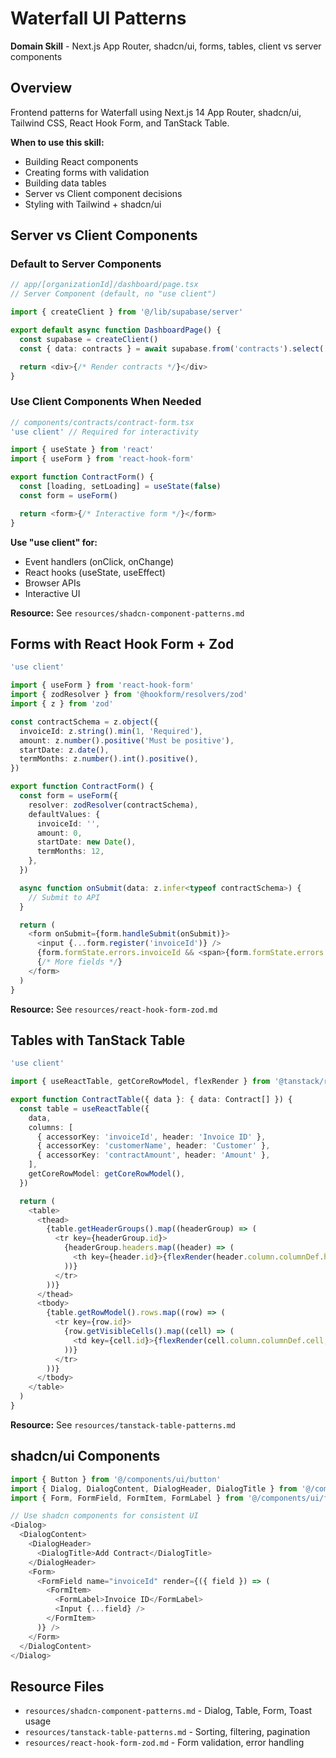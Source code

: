 # Waterfall UI Patterns

**Domain Skill** - Next.js App Router, shadcn/ui, forms, tables, client vs server components

## Overview

Frontend patterns for Waterfall using Next.js 14 App Router, shadcn/ui, Tailwind CSS, React Hook Form, and TanStack Table.

**When to use this skill:**
- Building React components
- Creating forms with validation
- Building data tables
- Server vs Client component decisions
- Styling with Tailwind + shadcn/ui

## Server vs Client Components

### Default to Server Components

```typescript
// app/[organizationId]/dashboard/page.tsx
// Server Component (default, no "use client")

import { createClient } from '@/lib/supabase/server'

export default async function DashboardPage() {
  const supabase = createClient()
  const { data: contracts } = await supabase.from('contracts').select('*')

  return <div>{/* Render contracts */}</div>
}
```

### Use Client Components When Needed

```typescript
// components/contracts/contract-form.tsx
'use client' // Required for interactivity

import { useState } from 'react'
import { useForm } from 'react-hook-form'

export function ContractForm() {
  const [loading, setLoading] = useState(false)
  const form = useForm()

  return <form>{/* Interactive form */}</form>
}
```

**Use "use client" for:**
- Event handlers (onClick, onChange)
- React hooks (useState, useEffect)
- Browser APIs
- Interactive UI

**Resource:** See `resources/shadcn-component-patterns.md`

## Forms with React Hook Form + Zod

```typescript
'use client'

import { useForm } from 'react-hook-form'
import { zodResolver } from '@hookform/resolvers/zod'
import { z } from 'zod'

const contractSchema = z.object({
  invoiceId: z.string().min(1, 'Required'),
  amount: z.number().positive('Must be positive'),
  startDate: z.date(),
  termMonths: z.number().int().positive(),
})

export function ContractForm() {
  const form = useForm({
    resolver: zodResolver(contractSchema),
    defaultValues: {
      invoiceId: '',
      amount: 0,
      startDate: new Date(),
      termMonths: 12,
    },
  })

  async function onSubmit(data: z.infer<typeof contractSchema>) {
    // Submit to API
  }

  return (
    <form onSubmit={form.handleSubmit(onSubmit)}>
      <input {...form.register('invoiceId')} />
      {form.formState.errors.invoiceId && <span>{form.formState.errors.invoiceId.message}</span>}
      {/* More fields */}
    </form>
  )
}
```

**Resource:** See `resources/react-hook-form-zod.md`

## Tables with TanStack Table

```typescript
'use client'

import { useReactTable, getCoreRowModel, flexRender } from '@tanstack/react-table'

export function ContractTable({ data }: { data: Contract[] }) {
  const table = useReactTable({
    data,
    columns: [
      { accessorKey: 'invoiceId', header: 'Invoice ID' },
      { accessorKey: 'customerName', header: 'Customer' },
      { accessorKey: 'contractAmount', header: 'Amount' },
    ],
    getCoreRowModel: getCoreRowModel(),
  })

  return (
    <table>
      <thead>
        {table.getHeaderGroups().map((headerGroup) => (
          <tr key={headerGroup.id}>
            {headerGroup.headers.map((header) => (
              <th key={header.id}>{flexRender(header.column.columnDef.header, header.getContext())}</th>
            ))}
          </tr>
        ))}
      </thead>
      <tbody>
        {table.getRowModel().rows.map((row) => (
          <tr key={row.id}>
            {row.getVisibleCells().map((cell) => (
              <td key={cell.id}>{flexRender(cell.column.columnDef.cell, cell.getContext())}</td>
            ))}
          </tr>
        ))}
      </tbody>
    </table>
  )
}
```

**Resource:** See `resources/tanstack-table-patterns.md`

## shadcn/ui Components

```typescript
import { Button } from '@/components/ui/button'
import { Dialog, DialogContent, DialogHeader, DialogTitle } from '@/components/ui/dialog'
import { Form, FormField, FormItem, FormLabel } from '@/components/ui/form'

// Use shadcn components for consistent UI
<Dialog>
  <DialogContent>
    <DialogHeader>
      <DialogTitle>Add Contract</DialogTitle>
    </DialogHeader>
    <Form>
      <FormField name="invoiceId" render={({ field }) => (
        <FormItem>
          <FormLabel>Invoice ID</FormLabel>
          <Input {...field} />
        </FormItem>
      )} />
    </Form>
  </DialogContent>
</Dialog>
```

## Resource Files

- `resources/shadcn-component-patterns.md` - Dialog, Table, Form, Toast usage
- `resources/tanstack-table-patterns.md` - Sorting, filtering, pagination
- `resources/react-hook-form-zod.md` - Form validation, error handling
